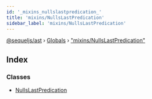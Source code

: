 ```yaml
---
id: '_mixins_nullslastpredication_'
title: 'mixins/NullsLastPredication'
sidebar_label: 'mixins/NullsLastPredication'
---
```


[@sequeljs/ast](../index.md) › [Globals](../globals.md) ›
["mixins/NullsLastPredication"](_mixins_nullslastpredication_.md)

## Index

### Classes

- [NullsLastPredication](../classes/_mixins_nullslastpredication_.nullslastpredication.md)
